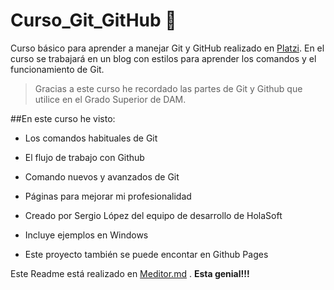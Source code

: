 # Curso_Git_GitHub 💭

Curso básico para aprender a manejar Git y GitHub  realizado en [Platzi](https://platzi.com/ "Platzi"). En el curso se trabajará en un blog con estilos para aprender los comandos y el funcionamiento de Git.

>Gracias a este curso he recordado las partes de Git y Github que utilice en el Grado Superior de DAM.

##En este curso he visto:
* Los comandos habituales de Git
* El flujo de trabajo con Github
* Comando nuevos y avanzados de Git
* Páginas para mejorar mi profesionalidad 

* Creado por Sergio López del equipo de desarrollo de HolaSoft
* Incluye ejemplos en Windows
* Este proyecto también se puede encontar en Github Pages


Este Readme está realizado en [Meditor.md](https://pandao.github.io/editor.md/en.html) .
**Esta genial!!!**